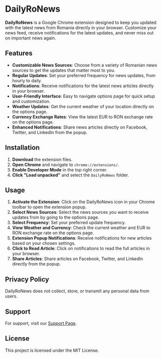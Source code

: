 # DailyRoNews

**DailyRoNews** is a Google Chrome extension designed to keep you updated with the latest news from Romania directly in your browser. Customize your news feed, receive notifications for the latest updates, and never miss out on important news again.

## Features

- **Customizable News Sources**: Choose from a variety of Romanian news sources to get the updates that matter most to you.
- **Regular Updates**: Set your preferred frequency for news updates, from hourly to daily.
- **Notifications**: Receive notifications for the latest news articles directly in your browser.
- **User-Friendly Interface**: Easy to navigate options page for quick setup and customization.
- **Weather Updates**: Get the current weather of your location directly on the options page.
- **Currency Exchange Rates**: View the latest EUR to RON exchange rate on the options page.
- **Enhanced Notifications**: Share news articles directly on Facebook, Twitter, and LinkedIn from the popup.

## Installation

1. **Download** the extension files.
2. **Open Chrome** and navigate to `chrome://extensions/`.
3. **Enable Developer Mode** in the top right corner.
4. **Click "Load unpacked"** and select the `DailyRoNews` folder.

## Usage

1. **Activate the Extension**: Click on the DailyRoNews icon in your Chrome toolbar to open the extension popup.
2. **Select News Sources**: Select the news sources you want to receive updates from by going to the options page.
3. **Select Frequency**: Set your preferred update frequency.
4. **View Weather and Currency**: Check the current weather and EUR to RON exchange rate on the options page.
5. **Extension Popup Notifications**: Receive notifications for new articles based on your chosen settings.
6. **Click to Read Article**: Click on notifications to read the full articles in your browser.
7. **Share Articles**: Share articles on Facebook, Twitter, and LinkedIn directly from the popup.

## Privacy Policy

DailyRoNews does not collect, store, or transmit any personal data from users.

## Support

For support, visit our [Support Page](https://lucian-web.dev).

## License

This project is licensed under the MIT License.
